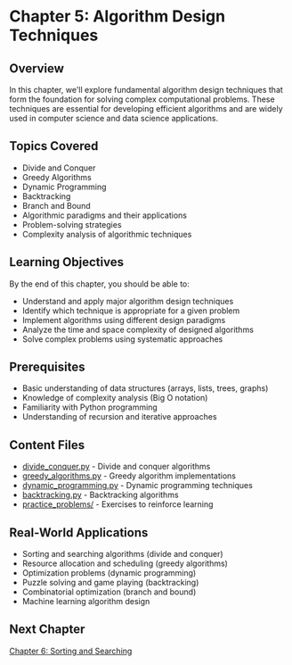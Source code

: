 # Chapter 5: Algorithm Design Techniques

## Overview
In this chapter, we'll explore fundamental algorithm design techniques that form the foundation for solving complex computational problems. These techniques are essential for developing efficient algorithms and are widely used in computer science and data science applications.

## Topics Covered
- Divide and Conquer
- Greedy Algorithms
- Dynamic Programming
- Backtracking
- Branch and Bound
- Algorithmic paradigms and their applications
- Problem-solving strategies
- Complexity analysis of algorithmic techniques

## Learning Objectives
By the end of this chapter, you should be able to:
- Understand and apply major algorithm design techniques
- Identify which technique is appropriate for a given problem
- Implement algorithms using different design paradigms
- Analyze the time and space complexity of designed algorithms
- Solve complex problems using systematic approaches

## Prerequisites
- Basic understanding of data structures (arrays, lists, trees, graphs)
- Knowledge of complexity analysis (Big O notation)
- Familiarity with Python programming
- Understanding of recursion and iterative approaches

## Content Files
- [divide_conquer.py](divide_conquer.py) - Divide and conquer algorithms
- [greedy_algorithms.py](greedy_algorithms.py) - Greedy algorithm implementations
- [dynamic_programming.py](dynamic_programming.py) - Dynamic programming techniques
- [backtracking.py](backtracking.py) - Backtracking algorithms
- [practice_problems/](practice_problems/) - Exercises to reinforce learning

## Real-World Applications
- Sorting and searching algorithms (divide and conquer)
- Resource allocation and scheduling (greedy algorithms)
- Optimization problems (dynamic programming)
- Puzzle solving and game playing (backtracking)
- Combinatorial optimization (branch and bound)
- Machine learning algorithm design

## Next Chapter
[Chapter 6: Sorting and Searching](../06_sorting_searching/)